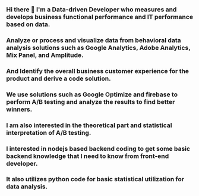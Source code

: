 ### Hi there 👋 I'm a Data-driven Developer who measures and develops business functional performance and IT performance based on data.
### Analyze or process and visualize data from behavioral data analysis solutions such as Google Analytics, Adobe Analytics, Mix Panel, and Amplitude.
### And Identify the overall business customer experience for the product and derive a code solution.
### We use solutions such as Google Optimize and firebase to perform A/B testing and analyze the results to find better winners.
### I am also interested in the theoretical part and statistical interpretation of A/B testing.
### I interested in nodejs based backend coding to get some basic backend knowledge that I need to know from front-end developer.
### It also utilizes python code for basic statistical utilization for data analysis.

<!--
**bgradecoding/bgradecoding** is a ✨ _special_ ✨ repository because its `README.md` (this file) appears on your GitHub profile.

Here are some ideas to get you started:

- 🔭 I’m currently working on ...
- 🌱 I’m currently learning ...
- 👯 I’m looking to collaborate on ...
- 🤔 I’m looking for help with ...
- 💬 Ask me about ...
- 📫 How to reach me: ...
- 😄 Pronouns: ...
- ⚡ Fun fact: ...
-->

